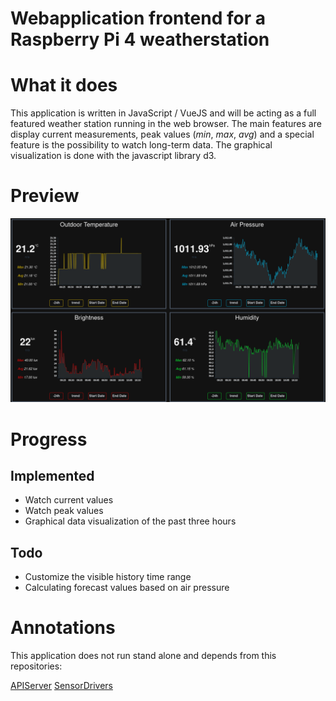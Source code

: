 # Webapplication frontend for a Raspberry Pi 4 weatherstation

# What it does
This application is written in JavaScript / VueJS and will be acting as a full featured weather station running in the web browser.
The main features are display current measurements, peak values (*min*, *max*, *avg*) and a special feature is the possibility to watch long-term data.
The graphical visualization is done with the javascript library d3.

# Preview
![Weatherstation](./src/assets/preview.png)

# Progress

## Implemented
* Watch current values
* Watch peak values
* Graphical data visualization of the past three hours

## Todo
* Customize the visible history time range
* Calculating forecast values based on air pressure

# Annotations
This application does not run stand alone and depends from this repositories:

[APIServer](https://github.com/wolfbiker1/weatherStationAPIServer)
[SensorDrivers](https://github.com/wolfbiker1/sensorDrivers)